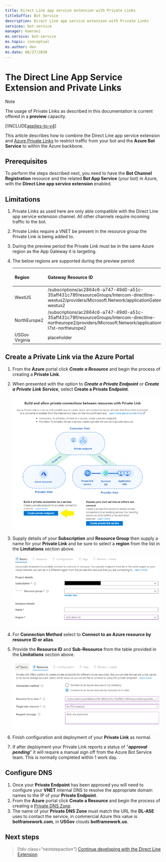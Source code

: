 ```yaml
---
title: Direct Line app service extension with Private Links
titleSuffix: Bot Service
description: Direct Line app service extension with Private Links
services: bot-service
manager: kamrani
ms.service: bot-service
ms.topic: conceptual
ms.author: dev
ms.date: 08/27/2020
---
```


# The Direct Line App Service Extension and Private Links

> [!NOTE]
> The usage of Private Links as described in this documentation is current offered in a **preview** capacity.

[!INCLUDE[applies-to-v4](includes/applies-to.md)]

This article describes how to combine the Direct Line app service extension and [Azure Private Links](https://azure.microsoft.com/en-us/services/private-link/) to restrict traffic from your bot and the **Azure Bot Service** to within the Azure backbone.


## Prerequisites

To perform the steps described next, you need to have the **Bot Channel Registration** resource and the related **Bot App Service** (your bot) in Azure, with the **Direct Line app service extension** enabled.

## Limitations

1. Private Links as used here are only able compatible with the Direct Line app service extension channel. All other channels require incoming traffic to the bot.
1. Private Links require a VNET be present in the resource group the Private Link is being added to.
1. During the preview period the Private Link must be in the same Azure region as the App Gateway it is targeting.
1. The below regions are supported during the preview period:

    |Region|Gateway Resource ID|Sub-Resource Name|
    |---|---|---|
    |WestUS|/subscriptions/ac2864c6-a747-49d0-a51c-35aff431c78f/resourceGroups/Intercom-directline-westus2/providers/Microsoft.Network/applicationGateways/bc-l7st-westus2|bc-l7st-westus2|
    |NorthEurope2|/subscriptions/ac2864c6-a747-49d0-a51c-35aff431c78f/resourceGroups/Intercom-directline-northeurope2/providers/Microsoft.Network/applicationGateways/bc-l7st-northeurope2|bc-l7st-northeurope2|
    |USGov Virginia|placeholder|placeholder|

## Create a Private Link via the Azure Portal

1. From the **Azure** portal click ***Create a Resource*** and begin the process of creating a **Private Link**.
1. When presented with the option to ***Create a Private Endpoint*** or ***Create a Private Link Service***, select **Create a Private Endpoint**.

    ![Create a Private Link](./media/private-links/private-endpoint-create.png)
1. Supply details of your **Subscription** and **Resource Group** then supply a name for your **Private Link** and be sure to select a **region** from the list in the **Limitations** section above.

    ![Configure Basic Private Link](./media/private-links/private-link-basic.PNG)
1. For **Connection Method** select to **Connect to an Azure resource by resource ID or alias**.
1. Provide the **Resource ID** and **Sub-Resource** from the table provided in the **Limitations** section above.

    ![Configure Rousource for Private Link](./media/private-links/private-link-resource.PNG)
1. Finish configuration and deployment of your **Private Link** as normal.
1. If after deployment your Private Link reports a status of "***approval pending***" it will require a manual sign off from the Azure Bot Service team. This is normally completed within 1 work day.

## Configure DNS
1. Once your **Private Endpoint** has been approved you will need to configure your **VNET** internal DNS to resolve the appropriate domain names to the IP of your **Private Endpoint**.
1. From the **Azure** portal click **Create a Resource** and begin the process of creating a [Private DNS Zone](https://docs.microsoft.com/en-us/azure/dns/private-dns-privatednszone).
1. The name of your **Private DNS Zone** must match the URL the **DL-ASE** uses to contact the service, in commercial Azure this value is **botframework.com**, in **USGov** clouds **botframework.us**.


## Next steps

> [!div class="nextstepaction"]
> [Continue developing with the Direct Line Extension](./bot-service-channel-directline-extension.md)
